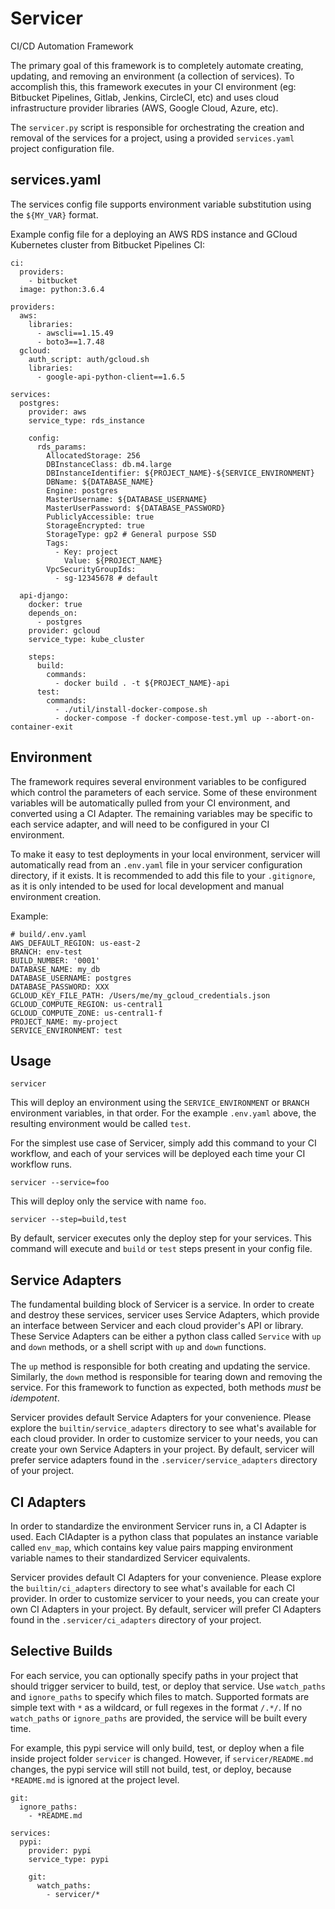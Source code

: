 # Servicer
CI/CD Automation Framework

The primary goal of this framework is to completely automate creating, updating, and removing an environment (a collection of services). To accomplish this, this framework executes in your CI environment (eg: Bitbucket Pipelines, Gitlab, Jenkins, CircleCI, etc) and uses cloud infrastructure provider libraries (AWS, Google Cloud, Azure, etc).

The `servicer.py` script is responsible for orchestrating the creation and removal of the services for a project, using a provided `services.yaml` project configuration file.

## services.yaml ##
The services config file supports environment variable substitution using the `${MY_VAR}` format.

Example config file for a deploying an AWS RDS instance and GCloud Kubernetes cluster from Bitbucket Pipelines CI:
```
ci:
  providers:
    - bitbucket
  image: python:3.6.4

providers:
  aws:
    libraries:
      - awscli==1.15.49
      - boto3==1.7.48
  gcloud:
    auth_script: auth/gcloud.sh
    libraries:
      - google-api-python-client==1.6.5

services:
  postgres:
    provider: aws
    service_type: rds_instance

    config:
      rds_params:
        AllocatedStorage: 256
        DBInstanceClass: db.m4.large
        DBInstanceIdentifier: ${PROJECT_NAME}-${SERVICE_ENVIRONMENT}
        DBName: ${DATABASE_NAME}
        Engine: postgres
        MasterUsername: ${DATABASE_USERNAME}
        MasterUserPassword: ${DATABASE_PASSWORD}
        PubliclyAccessible: true
        StorageEncrypted: true
        StorageType: gp2 # General purpose SSD
        Tags:
          - Key: project
            Value: ${PROJECT_NAME}
        VpcSecurityGroupIds:
          - sg-12345678 # default

  api-django:
    docker: true
    depends_on:
      - postgres
    provider: gcloud
    service_type: kube_cluster

    steps:
      build:
        commands:
          - docker build . -t ${PROJECT_NAME}-api
      test:
        commands:
          - ./util/install-docker-compose.sh
          - docker-compose -f docker-compose-test.yml up --abort-on-container-exit
```

## Environment ##
The framework requires several environment variables to be configured which control the parameters of each service. Some of these environment variables will be automatically pulled from your CI environment, and converted using a CI Adapter. The remaining variables may be specific to each service adapter, and will need to be configured in your CI environment.

To make it easy to test deployments in your local environment, servicer will automatically read from an `.env.yaml` file in your servicer configuration directory, if it exists. It is recommended to add this file to your `.gitignore`, as it is only intended to be used for local development and manual environment creation.

Example:
```
# build/.env.yaml
AWS_DEFAULT_REGION: us-east-2
BRANCH: env-test
BUILD_NUMBER: '0001'
DATABASE_NAME: my_db
DATABASE_USERNAME: postgres
DATABASE_PASSWORD: XXX
GCLOUD_KEY_FILE_PATH: /Users/me/my_gcloud_credentials.json
GCLOUD_COMPUTE_REGION: us-central1
GCLOUD_COMPUTE_ZONE: us-central1-f
PROJECT_NAME: my-project
SERVICE_ENVIRONMENT: test
```

## Usage ##
```
servicer
```
This will deploy an environment using the `SERVICE_ENVIRONMENT` or `BRANCH` environment variables, in that order. For the example `.env.yaml` above, the resulting environment would be called `test`.

For the simplest use case of Servicer, simply add this command to your CI workflow, and each of your services will be deployed each time your CI workflow runs.

```
servicer --service=foo
```
This will deploy only the service with name `foo`.

```
servicer --step=build,test
```
By default, servicer executes only the deploy step for your services.
This command will execute and `build` or `test` steps present in your config file.

## Service Adapters ##
The fundamental building block of Servicer is a service. In order to create and destroy these services, servicer uses Service Adapters, which provide an interface between Servicer and each cloud provider's API or library. These Service Adapters can be either a python class called `Service` with `up` and `down` methods, or a shell script with `up` and `down` functions.

The `up` method is responsible for both creating and updating the service. Similarly, the `down` method is responsible for tearing down and removing the service. For this framework to function as expected, both methods *must* be *idempotent*.

Servicer provides default Service Adapters for your convenience. Please explore the `builtin/service_adapters` directory to see what's available for each cloud provider. In order to customize servicer to your needs, you can create your own Service Adapters in your project. By default, servicer will prefer service adapters found in the `.servicer/service_adapters` directory of your project.

## CI Adapters ##
In order to standardize the environment Servicer runs in, a CI Adapter is used. Each CIAdapter is a python class that populates an instance variable called `env_map`, which contains key value pairs mapping environment variable names to their standardized Servicer equivalents.

Servicer provides default CI Adapters for your convenience. Please explore the `builtin/ci_adapters` directory to see what's available for each CI provider. In order to customize servicer to your needs, you can create your own CI Adapters in your project. By default, servicer will prefer CI Adapters found in the `.servicer/ci_adapters` directory of your project.

## Selective Builds ##
For each service, you can optionally specify paths in your project that should trigger servicer to build, test, or deploy that service. Use `watch_paths` and `ignore_paths` to specify which files to match. Supported formats are simple text with `*` as a wildcard, or full regexes in the format `/.*/`. If no `watch_paths` or `ignore_paths` are provided, the service will be built every time.

For example, this pypi service will only build, test, or deploy when a file inside project folder `servicer` is changed.
However, if `servicer/README.md` changes, the pypi service will still not build, test, or deploy, because `*README.md` is ignored at the project level.
```
git:
  ignore_paths:
    - *README.md

services:
  pypi:
    provider: pypi
    service_type: pypi

    git:
      watch_paths:
        - servicer/*
```
